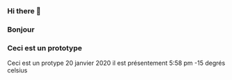 ### Hi there 👋
### Bonjour
### Ceci est un prototype
Ceci est un protype 
20 janvier 2020 il est présentement 5:58 pm
-15 degrés celsius
<!--
**aeriyaen/aeriyaen** is a ✨ _special_ ✨ repository because its `README.md` (this file) appears on your GitHub profile.

Here are some ideas to get you started:

- 🔭 I’m currently working on ...
- 🌱 I’m currently learning ...
- 👯 I’m looking to collaborate on ...
- 🤔 I’m looking for help with ...
- 💬 Ask me about ...
- 📫 How to reach me: ...
- 😄 Pronouns: ...
- ⚡ Fun fact: ...
-->
